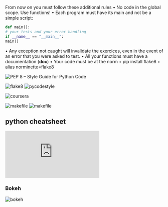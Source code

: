 
From now on you must follow these
additional rules
• No code in the global scope. Use functions!
• Each program must have its main and not be a simple script:

```python
def main():
# your tests and your error handling
if __name__ == "__main__":
main()
```

• Any exception not caught will invalidate the exercices, even in the event of an error
that you were asked to test.
• All your functions must have a documentation (__doc__)
• Your code must be at the norm
◦ pip install flake8
◦ alias norminette=flake8

![PEP 8 – Style Guide for Python Code](https://peps.python.org/pep-0008/)

![flake8](flake8)
![pycodestyle](https://pypi.org/project/pycodestyle/)

![coursera](https://www.coursera.org/learn/machine-learning)


![makefile](https://earthly.dev/blog/python-makefile/)
![makefile](https://medium.com/aigent/makefiles-for-python-and-beyond-5cf28349bf05)

## python cheatsheet

![python cheatsheet](https://www.utc.fr/~jlaforet/Suppl/python-cheatsheets.pdf)

### Bokeh

![bokeh](https://datascientest.com/bokeh-python-tout-savoir)

